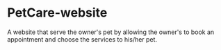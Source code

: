 # PetCare-website
A website that serve the owner's pet by allowing the owner's to book an appointment and choose the services to his/her pet.
